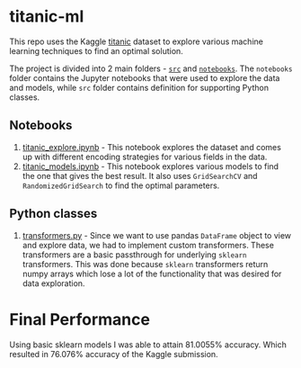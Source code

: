 # titanic-ml

This repo uses the Kaggle [titanic](https://www.kaggle.com/c/titanic) dataset to explore various machine learning techniques to find an optimal solution.

The project is divided into 2 main folders - [`src`](./src) and [`notebooks`](./notebooks). The `notebooks` folder contains the Jupyter notebooks that were used to explore the data and models, while `src` folder contains definition for supporting Python classes.

## Notebooks

1. [titanic_explore.ipynb](./notebooks/titanic_explore.ipynb) - This notebook explores the dataset and comes up with different encoding strategies for various fields in the data.
2. [titanic_models.ipynb](./notebooks/titanic_models.ipynb) - This notebook explores various models to find the one that gives the best result. It also uses `GridSearchCV` and `RandomizedGridSearch` to find the optimal parameters.

## Python classes

1. [transformers.py](./src/modules/transformers.py) - Since we want to use pandas `DataFrame` object to view and explore data, we had to implement custom transformers. These transformers are a basic passthrough for underlying `sklearn` transformers. This was done because `sklearn` transformers return numpy arrays which lose a lot of the functionality that was desired for data exploration.

# Final Performance
Using basic sklearn models I was able to attain 81.0055% accuracy. Which resulted in 76.076% accuracy of the Kaggle submission.

